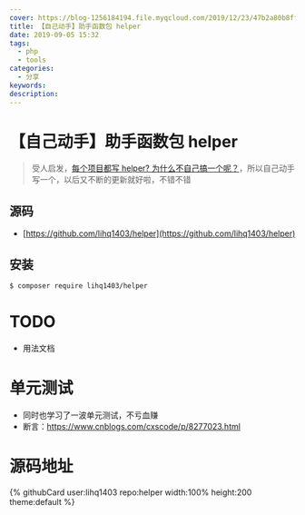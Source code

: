 ```yaml
---
cover: https://blog-1256184194.file.myqcloud.com/2019/12/23/47b2a80b8ff02.jpg
title: 【自己动手】助手函数包 helper
date: 2019-09-05 15:32
tags:
  - php
  - tools
categories:
  - 分享
keywords:
description:
---
```


# 【自己动手】助手函数包 helper

> 受人启发，[每个项目都写 helper? 为什么不自己搞一个呢？](https://learnku.com/articles/26982)，所以自己动手写一个，以后又不断的更新就好啦，不错不错

## 源码
- [https://github.com/lihq1403/helper](https://github.com/lihq1403/helper)

## 安装

```shell
$ composer require lihq1403/helper
```

# TODO
- 用法文档

# 单元测试
- 同时也学习了一波单元测试，不亏血赚
- 断言：https://www.cnblogs.com/cxscode/p/8277023.html

# 源码地址
{% githubCard user:lihq1403 repo:helper width:100% height:200 theme:default %}